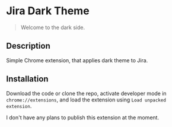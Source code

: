 # Jira Dark Theme

> Welcome to the dark side.

## Description

Simple Chrome extension, that applies dark theme to Jira.

## Installation

Download the code or clone the repo, activate developer mode in `chrome://extensions`,
and load the extension using `Load unpacked extension`.

I don't have any plans to publish this extension at the moment.
